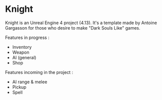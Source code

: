 # Knight

Knight is an Unreal Engine 4 project (4.13).
It's a template made by Antoine Gargasson for those who desire to make "Dark Souls Like" games.

Features in progress :

  - Inventory
  - Weapon
  - AI (general)
  - Shop

Features incoming in the project :

  - AI range & melee
  - Pickup
  - Spell
